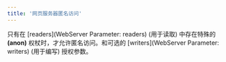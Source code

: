 ```yaml
---
title: '网页服务器匿名访问'
---
```


只有在 [readers](WebServer Parameter: readers) (用于读取) 中存在特殊的 **(anon)** 权杖时，才允许匿名访问。和可选的 [writers](WebServer Parameter: writers) (用于编写) 授权参数。
